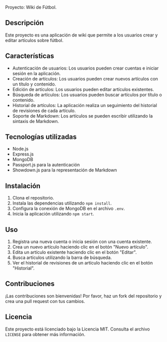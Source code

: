 Proyecto: Wiki de Fútbol.
## Descripción
Este proyecto es una aplicación de wiki que permite a los usuarios crear y editar artículos sobre fútbol.

## Características
- Autenticación de usuarios: Los usuarios pueden crear cuentas e iniciar sesión en la aplicación.
- Creación de artículos: Los usuarios pueden crear nuevos artículos con un título y contenido.
- Edición de artículos: Los usuarios pueden editar artículos existentes.
- Búsqueda de artículos: Los usuarios pueden buscar artículos por título o contenido.
- Historial de artículos: La aplicación realiza un seguimiento del historial de revisiones de cada artículo.
- Soporte de Markdown: Los artículos se pueden escribir utilizando la sintaxis de Markdown.

## Tecnologías utilizadas
- Node.js
- Express.js
- MongoDB
- Passport.js para la autenticación
- Showdown.js para la representación de Markdown

## Instalación
1. Clona el repositorio.
2. Instala las dependencias utilizando `npm install`.
3. Configura la conexión de MongoDB en el archivo `.env`.
4. Inicia la aplicación utilizando `npm start`.

## Uso
1. Registra una nueva cuenta o inicia sesión con una cuenta existente.
2. Crea un nuevo artículo haciendo clic en el botón "Nuevo artículo".
3. Edita un artículo existente haciendo clic en el botón "Editar".
4. Busca artículos utilizando la barra de búsqueda.
5. Ver el historial de revisiones de un artículo haciendo clic en el botón "Historial".

## Contribuciones
¡Las contribuciones son bienvenidas! Por favor, haz un fork del repositorio y crea una pull request con tus cambios.

## Licencia
Este proyecto está licenciado bajo la Licencia MIT. Consulta el archivo `LICENSE` para obtener más información.